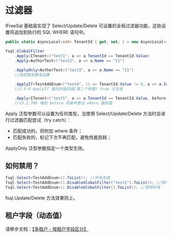 # 过滤器

IFreeSql 基础层实现了 Select/Update/Delete 可设置的全局过滤器功能，这些设置将追加到执行的 SQL WHERE 语句中。

```csharp
public static AsyncLocal<int> TenantId { get; set; } = new AsyncLocal<int>();

fsql.GlobalFilter
    .Apply<ITenant>("test1", a => a.TenantId == TenantId.Value)
    .Apply<AuthorTest>("test2", a => a.Name == "11")
    
    .ApplyOnly<AuthorTest>("test3", a => a.Name == "11")
    //指定类型精准设置

    .ApplyIf<TestAddEnum>("test4", () => TenantId.Value != 0, a => a.Id == TenantId.Value);
    //1.9.0 ApplyIf 委托的返回值(第二个参数) true 才生效

    .Apply<ITenant>("test5", a => a.TenantId == TenantId.Value, before: true)
    //v3.2.700 增加 before 将条件放在 where 最前面
```

Apply 泛型参数可以设置为任何类型，当使用 Select/Update/Delete 方法时会进行过滤器匹配尝试（try catch）：

- 匹配成功的，将附加 where 条件；
- 匹配失败的，标记下次不再匹配，避免性能损耗；

ApplyOnly 泛型参数指定一个类型生效。

## 如何禁用？

```csharp
fsql.Select<TestAddEnum>().ToList(); //所有生效
fsql.Select<TestAddEnum>().DisableGlobalFilter("test1").ToList(); //禁用 test1
fsql.Select<TestAddEnum>().DisableGlobalFilter().ToList(); //禁用所有
```

fsql.Update/Delete 方法效果同上。

## 租户字段（动态值）

请移步文档：[【多租户 - 按租户字段区分】](multi-tenancy.html#%E6%96%B9%E6%A1%88%E4%B8%80-%E6%8C%89%E7%A7%9F%E6%88%B7%E5%AD%97%E6%AE%B5%E5%8C%BA%E5%88%86)